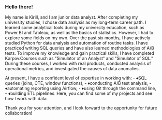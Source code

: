 ### Hello there!

My name is Kirill, and I am junior data analyst. After completing my university studies, I chose data analysis as my long-term career path.
I learned some analytical tools during my university education, such as Power BI and Tableau, as well as the basics of statistics. However, I had to explore some fields on my own.
Over the past six months, I have actively studied Python for data analysis and automation of routine tasks. I have practiced writing SQL queries and have also learned methodologies of A/B tests.
To improve my knowledge and gain practical skills, I have completed Karpov.Courses such as "Simulator of an Analyst" and "Simulator of SQL." During these courses, I worked with real products, conducted analysis of operational metrics, and investigated the causes of data anomalies.

At present, I have a confident level of expertise in working with:
          - ♦SQL queries (joins, CTE, window functions), 
          - ♦conducting A/B test analysis, 
          - ♦automating reporting using Airflow, 
          - ♦using Git through the command line, 
          - ♦building ETL pipelines.
Here, you can find some of my projects and see how I work with data.

Thank you for your attention, and I look forward to the opportunity for future collaboration!
